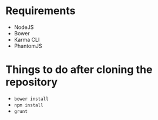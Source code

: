 Requirements
======
* NodeJS
* Bower
* Karma CLI
* PhantomJS

Things to do after cloning the repository
======

* `bower install`
* `npm install`
* `grunt`

